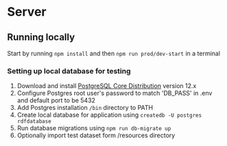 # Server

## Running locally
Start by running `npm install` and then `npm run prod/dev-start` in a terminal
### Setting up local database for testing
1. Download and install [PostgreSQL Core Distribution](https://www.postgresql.org/download/) version 12.x
2. Configure Postgres root user's password to match 'DB_PASS' in .env and default port to be 5432
3. Add Postgres installation `/bin` directory to PATH
4. Create local database for application using `createdb -U postgres rdfdatabase`
5. Run database migrations using `npm run db-migrate up`
6. Optionally import test dataset form /resources directory